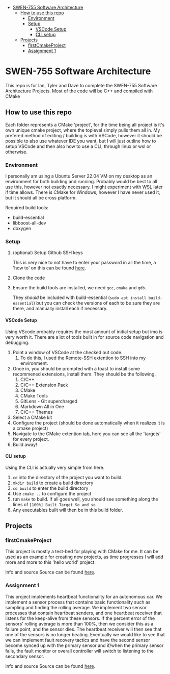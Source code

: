 - [SWEN-755 Software Architecture](#swen-755-software-architecture)
  - [How to use this repo](#how-to-use-this-repo)
    - [Environment](#environment)
    - [Setup](#setup)
      - [VSCode Setup](#vscode-setup)
      - [CLI setup](#cli-setup)
  - [Projects](#projects)
    - [firstCmakeProject](#firstcmakeproject)
    - [Assignment 1](#assignment-1)


# SWEN-755 Software Architecture
This repo is for Ian, Tyler and Dave to complete the SWEN-755 Software Architecture Projects. Most of the code will be C++ and compiled with CMake
## How to use this repo
Each folder represents a CMake 'project', for the time being all project is it's own unique cmake project, where the toplevel simply pulls them all in. My prefered method of editing / building is with VSCode, however it should be possible to also use whatever IDE you want, but I will just outline how to setup VSCode and then also how to use a CLI, through linux or wsl or otherwise.

### Environment
I personally am using a Ubuntu Server 22.04 VM on my desktop as an environment for both building and running. Probably would be best to all use this, however not exactly necessary. I might experiment with [WSL](https://docs.microsoft.com/en-us/windows/wsl/about) later if time allows. There is CMake for Windows, however I have never used it, but it should all be cross platform.

Required build tools:
* build-essential
* libboost-all-dev
* doxygen

### Setup
1. (optional) Setup Github SSH keys
   
   This is very nice to not have to enter your password in all the time, a 'how to' on this can be found [here](https://docs.github.com/en/authentication/connecting-to-github-with-ssh).
2.  Clone the code
3.  Ensure the build tools are installed, we need `gcc`, `cmake` and `gdb`. 
   
    They *should* be included with build-essential (`sudo apt install build-essential`) but you can check the versions of each to be sure they are there, and manually install each if necessary.
#### VSCode Setup
Using VScode probably requires the most amount of initial setup but imo is very worth it. There are a lot of tools built in for source code navigation and debugging.
1. Point a window of VSCode at the checked out code.
   1. To do this, I used the Remote-SSH extention to SSH into my environment.
2. Once in, you should be prompted with a toast to install some recommened extensions, install them. They should be the following.
   1. C/C++
   2. C/C++ Extension Pack
   3. CMake
   4. CMake Tools
   5. GitLens - Git supercharged
   6. Markdown All in One
   7. C/C++ Themes
3. Select a CMake kit
4. Configure the project (should be done automatically when it realizes it is a cmake project)
5. Navigate to the CMake extention tab, here you can see all the 'targets' for every project. 
6. Build away!

#### CLI setup
Using the CLI is actually very simple from here. 
1. `cd` into the directory of the project you want to build.
2. `mkdir build` to create a build directory
3. `cd build` to enter the build directory
4. Use `cmake ..` to configure the project
5. run `make` to build. If all goes well, you should see something along the lines of `[100%] Built Target So and so`
6. Any executables built will then be in this build folder. 

## Projects
### firstCmakeProject
This project is mostly a test-bed for playing with CMake for me. It can be used as an example for creating new projects, as time progresses I will add more and more to this 'hello world' project.

Info and source Source can be found [here](firstCmakeProject).

### Assignment 1
This project implements heartbeat functionality for an autonomous car. 
We implement a sensor process that contains basic functionality such as sampling and finding the rolling average. We implement two sensor processes that contain heartbeat senders, and one heartbeat receiver that listens for the keep-alive from these sensors. If the percent error of the sensors' rolling average is more than 100%, then we consider this as a failure point, and the sensor dies. The heartbeat receiver will then see that one of the sensors is no longer beating. Eventually we would like to see that we can implement fault recovery tactics and have the second sensor become synced up with the primary sensor and if/when the primary sensor fails, the fault monitor or overall controller will switch to listening to the secondary sensor.

Info and source Source can be found [here](Assignment1).
